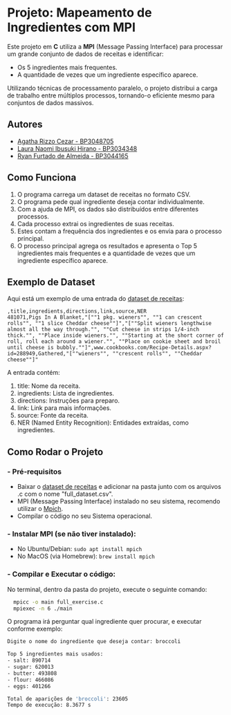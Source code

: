 # Projeto: Mapeamento de Ingredientes com MPI

Este projeto em **C** utiliza a **MPI** (Message Passing Interface) para processar um grande conjunto de dados de receitas e identificar:

- Os 5 ingredientes mais frequentes.
- A quantidade de vezes que um ingrediente específico aparece.

Utilizando técnicas de processamento paralelo, o projeto distribui a carga de trabalho entre múltiplos processos, tornando-o eficiente mesmo para conjuntos de dados massivos.

## Autores

- [Agatha Rizzo Cezar - BP3048705](https://www.github.com/AgathaRizzo)
- [Laura Naomi Ibusuki Hirano - BP3034348](https://www.github.com/Naomisz12)
- [Ryan Furtado de Almeida - BP3044165](https://www.github.com/RyanFurt12)

## Como Funciona

1. O programa carrega um dataset de receitas no formato CSV.
2. O programa pede qual ingrediente deseja contar individualmente.
3. Com a ajuda de MPI, os dados são distribuídos entre diferentes processos.
4. Cada processo extrai os ingredientes de suas receitas.
5. Estes contam a frequência dos ingredientes e os envia para o processo principal.
6. O processo principal agrega os resultados e apresenta o Top 5 ingredientes mais frequentes e a quantidade de vezes que um ingrediente específico aparece.

## Exemplo de Dataset

Aqui está um exemplo de uma entrada do [dataset de receitas](https://recipenlg.cs.put.poznan.pl/dataset):

```csv
,title,ingredients,directions,link,source,NER
481071,Pigs In A Blanket,"[""1 pkg. wieners"", ""1 can crescent rolls"", ""1 slice Cheddar cheese""]","[""Split wieners lengthwise almost all the way through."", ""Cut cheese in strips 1/4-inch thick."", ""Place inside wieners."", ""Starting at the short corner of roll, roll each around a wiener."", ""Place on cookie sheet and broil until cheese is bubbly.""]",www.cookbooks.com/Recipe-Details.aspx?id=288949,Gathered,"[""wieners"", ""crescent rolls"", ""Cheddar cheese""]"
```
A entrada contém:
1. title: Nome da receita.
2. ingredients: Lista de ingredientes.
3. directions: Instruções para preparo.
4. link: Link para mais informações.
5. source: Fonte da receita.
6. NER (Named Entity Recognition): Entidades extraídas, como ingredientes.

## Como Rodar o Projeto
### - Pré-requisitos
- Baixar o [dataset de receitas](https://recipenlg.cs.put.poznan.pl/dataset) e adicionar na pasta junto com os arquivos .c com o nome "full_dataset.csv".
- MPI (Message Passing Interface) instalado no seu sistema, recomendo utilizar o [Mpich](https://www.mpich.org/).
- Compilar o código no seu Sistema operacional.

### - Instalar MPI (se não tiver instalado):
- No Ubuntu/Debian: ```sudo apt install mpich```
- No MacOS (via Homebrew): ```brew install mpich```

### - Compilar e Executar o código: 
No terminal, dentro da pasta do projeto, execute o seguinte comando:

```bash
  mpicc -o main full_exercise.c 
  mpiexec -n 6 ./main
```

O programa irá perguntar qual ingrediente quer procurar, e executar conforme exemplo:
```bash
Digite o nome do ingrediente que deseja contar: broccoli

Top 5 ingredientes mais usados:
- salt: 890714
- sugar: 620013
- butter: 493808
- flour: 466086
- eggs: 401266

Total de aparições de 'broccoli': 23605
Tempo de execução: 8.3677 s
```
